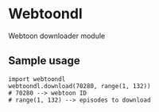 # Webtoondl
Webtoon downloader module
## Sample usage
```
import webtoondl
webtoondl.download(70280, range(1, 132))
# 70280 --> webtoon ID
# range(1, 132) --> episodes to download
```
